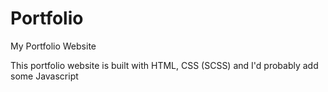 # Portfolio
My Portfolio Website
<p>This portfolio website is built with HTML, CSS (SCSS) and I'd probably add some Javascript</p>
